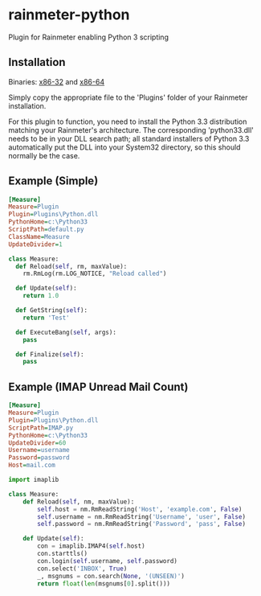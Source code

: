 rainmeter-python
================

Plugin for Rainmeter enabling Python 3 scripting

Installation
------------

Binaries: [x86-32](http://www.jblume.com/rainmeter-python/x86/Python.dll) and [x86-64](http://www.jblume.com/rainmeter-python/x64/Python.dll)

Simply copy the appropriate file to the 'Plugins' folder of your Rainmeter installation.

For this plugin to function, you need to install the Python 3.3 distribution matching your Rainmeter's architecture.
The corresponding 'python33.dll' needs to be in your DLL search path; all standard installers of Python 3.3 automatically put the DLL into your System32 directory, so this should normally be the case.

Example (Simple)
-------
```ini
[Measure]
Measure=Plugin
Plugin=Plugins\Python.dll
PythonHome=c:\Python33
ScriptPath=default.py
ClassName=Measure
UpdateDivider=1
```

```python
class Measure:
  def Reload(self, rm, maxValue):
    rm.RmLog(rm.LOG_NOTICE, "Reload called")

  def Update(self):
    return 1.0

  def GetString(self):
    return 'Test'

  def ExecuteBang(self, args):
    pass

  def Finalize(self):
    pass
```


Example (IMAP Unread Mail Count)
-------
```ini
[Measure]
Measure=Plugin
Plugin=Plugins\Python.dll
ScriptPath=IMAP.py
PythonHome=c:\Python33
UpdateDivider=60
Username=username
Password=password
Host=mail.com
```

```python
import imaplib

class Measure:
    def Reload(self, nm, maxValue):
        self.host = nm.RmReadString('Host', 'example.com', False)
        self.username = nm.RmReadString('Username', 'user', False)
        self.password = nm.RmReadString('Password', 'pass', False)

    def Update(self):
        con = imaplib.IMAP4(self.host)
        con.starttls()
        con.login(self.username, self.password)
        con.select('INBOX', True)
        _, msgnums = con.search(None, '(UNSEEN)')
        return float(len(msgnums[0].split()))
```
